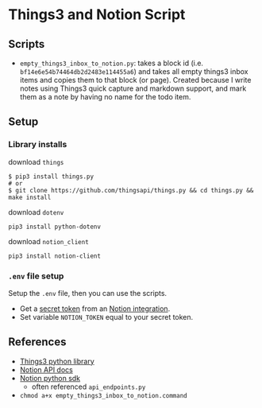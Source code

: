# Things3 and Notion Script

## Scripts

- `empty_things3_inbox_to_notion.py`: takes a block id (i.e. `bf14e6e54b74464db2d2483e114455a6`) and takes all empty things3 inbox items and copies them to that block (or page). Created because I write notes using Things3 quick capture and markdown support, and mark them as a note by having no name for the todo item.

## Setup

### Library installs

download `things`

```
$ pip3 install things.py
# or
$ git clone https://github.com/thingsapi/things.py && cd things.py && make install
```

download `dotenv`

```
pip3 install python-dotenv
```

download `notion_client`

```
pip3 install notion-client
```

### `.env` file setup

Setup the `.env` file, then you can use the scripts.

- Get a [secret token](https://developers.notion.com/docs/authorization) from an [Notion integration](https://www.notion.so/help/create-integrations-with-the-notion-api).
- Set variable `NOTION_TOKEN` equal to your secret token.

## References

- [Things3 python library](https://github.com/thingsapi/things.py#documentation)
- [Notion API docs](https://developers.notion.com/docs/getting-started)
- [Notion python sdk](https://github.com/ramnes/notion-sdk-py)
  - often referenced `api_endpoints.py`
- `chmod a+x empty_things3_inbox_to_notion.command`
